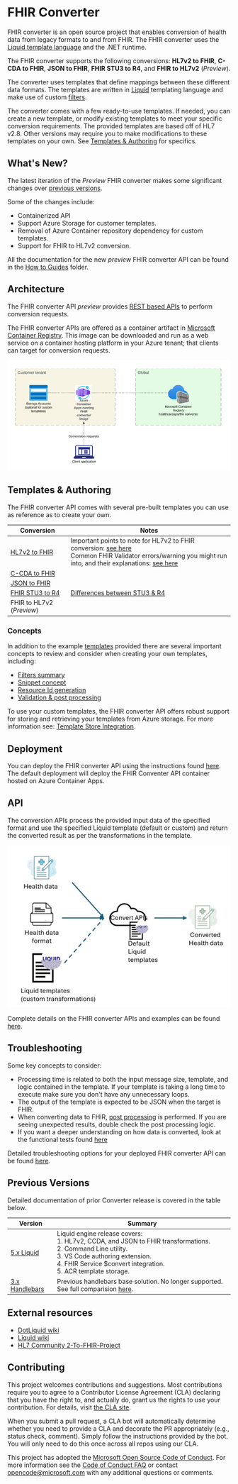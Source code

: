 # FHIR Converter

FHIR converter is an open source project that enables conversion of health data from legacy formats to and from FHIR.  The FHIR converter uses the [Liquid template language](https://shopify.github.io/liquid/) and the .NET runtime.

The FHIR converter supports the following conversions: **HL7v2 to FHIR**, **C-CDA to FHIR**, **JSON to FHIR**, **FHIR STU3 to R4**, and **FHIR to HL7v2** (*Preview*).

The converter uses templates that define mappings between these different data formats. The templates are written in [Liquid](https://shopify.github.io/liquid/) templating language and make use of custom [filters](docs/Filters-and-Tags.md).  

The converter comes with a few ready-to-use templates. If needed, you can create a new template, or modify existing templates to meet your specific conversion requirements. The provided templates are based off of HL7 v2.8. Other versions may require you to make modifications to these templates on your own. See [Templates & Authoring](#templates--authoring) for specifics.

## What's New?
The latest iteration of the *Preview* FHIR converter makes some significant changes over [previous versions](#previous-versions).

Some of the changes include:
 * Containerized API
 * Support Azure Storage for customer templates.
 * Removal of Azure Container repository dependency for custom templates.
 * Support for FHIR to HL7v2 conversion.

 All the documentation for the new *preview* FHIR converter API can be found in the [How to Guides](docs/how-to-guides/) folder.

## Architecture

The FHIR converter API *preview* provides [REST based APIs](#api) to perform conversion requests.

The FHIR converter APIs are offered as a container artifact in [Microsoft Container Registry](https://github.com/microsoft/containerregistry).
This image can be downloaded and run as a web service on a container hosting platform in your Azure tenant; that clients can target for conversion requests.

![Convert setup](/docs/images/convert-setup.png)

## Templates & Authoring

The FHIR converter API comes with several pre-built templates you can use as reference as to create your own.

| Conversion | Notes |
| ----- | ----- |
| [HL7v2 to FHIR](/docs/HL7v2-templates.md)| Important points to note for HL7v2 to FHIR conversion: [see here](docs/HL7v2-ImportantPoints.md) <br> Common FHIR Validator errors/warning you might run into, and their explanations: [see here](docs/HL7v2-FHIRValidator.md) | 
| [C-CDA to FHIR](/data/Templates/Ccda/) | | 
| [JSON to FHIR](/data/Templates/Json/) | | 
| [FHIR STU3 to R4](/data/Templates/Stu3ToR4/) | [Differences between STU3 & R4](/docs/Stu3R4-resources-differences.md) | 
| FHIR to HL7v2 (*Preview*) | |

### Concepts

In addition to the example [templates](data/Templates) provided there are several important concepts to review and consider when creating your own templates, including:
- [Filters summary](docs/Filters-and-Tags.md)
- [Snippet concept](docs/SnippetConcept.md)
- [Resource Id generation](docs/concepts/resource-id-generation.md)
- [Validation & post processing](docs/concepts/validation-and-postprocessing.md)

To use your custom templates, the FHIR converter API offers robust support for storing and retrieving your templates from Azure storage. For more information see: [Template Store Integration](/docs/how-to-guides/enable-template-store-integration.md).

## Deployment

You can deploy the FHIR converter API using the instructions found [here](/docs/how-to-guides/deployment-options.md).  The default deployment will deploy the FHIR Conventer API container hosted on Azure Container Apps.

## API

The conversion APIs process the provided input data of the specified format and use the specified Liquid template (default or custom) and return the converted result as per the transformations in the template.

![Convert API summary](docs/images/convert-api-summary.png)

Complete details on the FHIR converter APIs and examples can be found [here](/docs/how-to-guides/use-convert-web-apis.md).

## Troubleshooting

Some key concepts to consider:
* Processing time is related to both the input message size, template, and logic contained in the template.  If your template is taking a long time to execute make sure you don't have any unnecessary loops.
* The output of the template is expected to be JSON when the target is FHIR.
* When converting data to FHIR, [post processing](https://github.com/microsoft/FHIR-Converter/blob/main/src/Microsoft.Health.Fhir.Liquid.Converter/OutputProcessors/PostProcessor.cs) is performed.  If you are seeing unexpected results, double check the post processing logic. 
* If you want a deeper understanding on how data is converted, look at the functional tests found [here](https://github.com/microsoft/FHIR-Converter/blob/main/src/Microsoft.Health.Fhir.Liquid.Converter.FunctionalTests/ConvertDataTemplateCollectionProviderFunctionalTests.cs)

Detailed troubleshooting options for your deployed FHIR converter API can be found [here](docs/how-to-guides/troubleshoot.md).

## Previous Versions
Detailed documentation of prior Converter release is covered in the table below.

|  Version | Summary | 
| ----- |  ----- |
| [5.x Liquid](https://github.com/microsoft/FHIR-Converter/tree/e49b56f165e5607726063c681e90a28e68e39133) | Liquid engine release covers: <br> 1. HL7v2, CCDA, and JSON to FHIR transformations. <br> 2. Command Line utility. <br> 3. VS Code authoring extension. <br> 4. FHIR Service $convert integration. <br> 5. ACR template storage. |
| [3.x Handlebars](https://github.com/microsoft/FHIR-Converter/tree/handlebars) | Previous handlebars base solution.  No longer supported. See full comparision [here](https://github.com/microsoft/FHIR-Converter/tree/e49b56f165e5607726063c681e90a28e68e39133?tab=readme-ov-file#fhir-converter).

## External resources

- [DotLiquid wiki](https://github.com/dotliquid/dotliquid/wiki)
- [Liquid wiki](https://github.com/Shopify/liquid/wiki)
- [HL7 Community 2-To-FHIR-Project](https://confluence.hl7.org/display/OO/2-To-FHIR+Project)
 
## Contributing

This project welcomes contributions and suggestions.  Most contributions require you to agree to a
Contributor License Agreement (CLA) declaring that you have the right to, and actually do, grant us
the rights to use your contribution. For details, visit [the CLA site](https://cla.opensource.microsoft.com).

When you submit a pull request, a CLA bot will automatically determine whether you need to provide
a CLA and decorate the PR appropriately (e.g., status check, comment). Simply follow the instructions
provided by the bot. You will only need to do this once across all repos using our CLA.

This project has adopted the [Microsoft Open Source Code of Conduct](https://opensource.microsoft.com/codeofconduct/).
For more information see the [Code of Conduct FAQ](https://opensource.microsoft.com/codeofconduct/faq/) or
contact [opencode@microsoft.com](mailto:opencode@microsoft.com) with any additional questions or comments.
